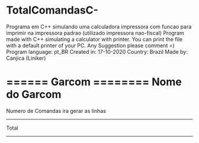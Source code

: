 # TotalComandasC-
Programa em C++ simulando uma calculadora impressora com funcao para imprimir na impressora padrao (utilizado impressora nao-fiscal)
Program made with C++ simulating a calculator with printer. You can print the file with a default printer of your PC.
Any Suggestion please comment =)
Program language:  pt_BR
Created in: 17-10-2020 
Country: Brazil
Made by: Canjica (Liniker) 

====== Garcom ========
     Nome do Garcom   
======================
Numero de Comandas ira gerar as linhas

*********************
Total               
*********************
